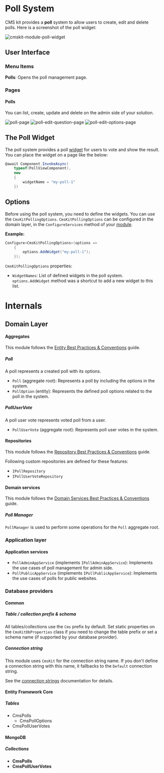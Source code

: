 # Poll System

CMS kit provides a **poll** system to allow users to create, edit and delete polls. Here is a screenshot of the poll widget:

![cmskit-module-poll-widget](../../images/cmskit-module-poll-widget.png)

## User Interface

### Menu Items

**Polls**: Opens the poll management page.

### Pages

#### Polls

You can list, create, update and delete on the admin side of your solution.

![poll-page](../../images/cmskit-module-poll-page.png)
![poll-edit-question-page](../../images/cmskit-module-poll-edit-question-page.png)
![poll-edit-options-page](../../images/cmskit-module-poll-edit-options-page.png)

## The Poll Widget

The poll system provides a poll [widget](https://docs.abp.io/en/abp/latest/UI/AspNetCore/Widgets) for users to vote and show the result. You can place the widget on a page like the below:

```csharp
@await Component.InvokeAsync(
    typeof(PollViewComponent),
    new
    {
        widgetName = "my-poll-1"
    })
```

## Options

Before using the poll system, you need to define the widgets. You can use the `CmsKitPollingOptions`. `CmsKitPollingOptions` can be configured in the domain layer, in the `ConfigureServices` method of your [module](https://docs.abp.io/en/abp/latest/Module-Development-Basics).

**Example:**

```csharp
Configure<CmsKitPollingOptions>(options =>
    {
        options.AddWidget("my-poll-1");
    });
```

`CmsKitPollingOptions` properties:

- `WidgetNames`: List of defined widgets in the poll system. `options.AddWidget` method was a shortcut to add a new widget to this list.

# Internals

## Domain Layer

#### Aggregates

This module follows the [Entity Best Practices & Conventions](https://docs.abp.io/en/abp/latest/Best-Practices/Entities) guide.

##### Poll

A poll represents a created poll with its options. 

- `Poll` (aggregate root): Represents a poll by including the options in the system.
- `PollOption` (entity): Represents the defined poll options related to the poll in the system.

##### PollUserVote

A poll user vote represents voted poll from a user.
- `PollUserVote` (aggregate root): Represents poll user votes in the system.

#### Repositories

This module follows the [Repository Best Practices & Conventions](https://docs.abp.io/en/abp/latest/Best-Practices/Repositories) guide.

Following custom repositories are defined for these features:

- `IPollRepository`
- `IPollUserVoteRepository`

#### Domain services

This module follows the [Domain Services Best Practices & Conventions](https://docs.abp.io/en/abp/latest/Best-Practices/Domain-Services) guide.

##### Poll Manager

`PollManager` is used to perform some operations for the `Poll` aggregate root.

### Application layer

#### Application services

- `PollAdminAppService` (implements `IPollAdminAppService`): Implements the use cases of poll management for admin side.
- `PollPublicAppService` (implements `IPollPublicAppService`): Implements the use cases of polls for public websites.

### Database providers

#### Common

##### Table / collection prefix & schema

All tables/collections use the `Cms` prefix by default. Set static properties on the `CmsKitDbProperties` class if you need to change the table prefix or set a schema name (if supported by your database provider).

##### Connection string

This module uses `CmsKit` for the connection string name. If you don't define a connection string with this name, it fallbacks to the `Default` connection string.

See the [connection strings](https://docs.abp.io/en/abp/latest/Connection-Strings) documentation for details.

#### Entity Framework Core

##### Tables

- CmsPolls
  - CmsPollOptions
- CmsPollUserVotes

#### MongoDB

##### Collections

- **CmsPolls**
- **CmsPollUserVotes**
